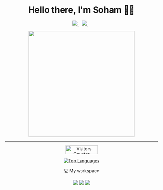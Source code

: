 <h1 align='center'>
  Hello there, I'm Soham 👨‍💻
</h1>

<p align='center'>
  <a href="https://www.linkedin.com/in/sohamsalkar/">
     <img src="https://img.shields.io/badge/linkedin-%230077B5.svg?&style=for-the-badge&logo=linkedin&logoColor=white" />
  </a>&nbsp;&nbsp;
  <a href="https://instagram.com/sohamssalkar">
    <img src="https://img.shields.io/badge/instagram-%23E4405F.svg?&style=for-the-badge&logo=instagram&logoColor=white" />        
  </a>&nbsp;&nbsp;  
</p>

<p align='center'>
  <a href="#"><img src="https://github-readme-stats.vercel.app/api?username=sohamsalkar&show_icons=true&count_private=true&theme=dark" width="350"></a>
</p>

<div align="center">
  
---

<p align="center">
  <a href="https://github.com/sohamsalkar"></a><img src="https://visitor-badge.glitch.me/badge?page_id=sohamsalkar" height="28px" width="105px" alt="Visitors Counter">
</p>

<p align="center">
<a href="#">
  <img alt="Top Languages" src="https://github-readme-stats.vercel.app/api/top-langs/?username=sohamsalkar&langs_count=10&layout=compact&theme=tokyonight" />
</a>
</p>

<p align='center'>
  💻 My workspace<br/><br/>
  <img src="https://img.shields.io/badge/Big%20SUR-FCC624?style=for-the-badge&logo=macOS&logoColor=black"/>
  <img src="https://img.shields.io/badge/Apple-MacBook_Pro_2020-999999?style=for-the-badge&logo=apple&logoColor=white" />
  <img src="https://img.shields.io/badge/intel-core%20i5%208th-%230071C5.svg?&style=for-the-badge&logo=intel&logoColor=white" /
</p>
